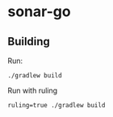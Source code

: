 # sonar-go

## Building

Run:

    ./gradlew build

Run with ruling

    ruling=true ./gradlew build
